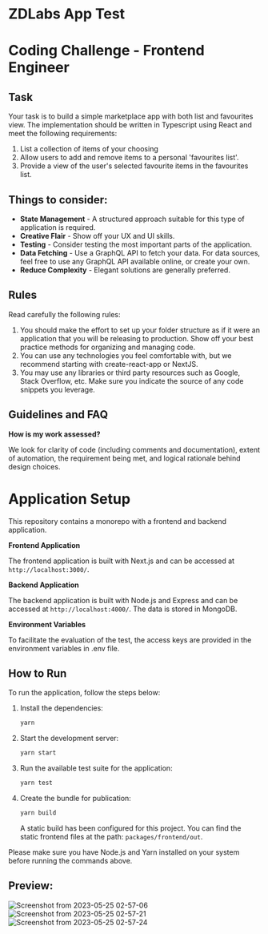 # ZDLabs App Test

# Coding Challenge - Frontend Engineer

## Task

Your task is to build a simple marketplace app with both list and favourites view. The implementation should be written in Typescript using React and meet the following requirements:

1. List a collection of items of your choosing
2. Allow users to add and remove items to a personal 'favourites list'.
3. Provide a view of the user's selected favourite items in the favourites list.

## Things to consider:

- **State Management** - A structured approach suitable for this type of application is required.
- **Creative Flair** - Show off your UX and UI skills.
- **Testing** - Consider testing the most important parts of the application.
- **Data Fetching** - Use a GraphQL API to fetch your data. For data sources, feel free to use any GraphQL API available online, or create your own.
- **Reduce Complexity** - Elegant solutions are generally preferred.

## Rules

Read carefully the following rules:

1. You should make the effort to set up your folder structure as if it were an application that you will be releasing to production. Show off your best practice methods for organizing and managing code.
2. You can use any technologies you feel comfortable with, but we recommend starting with create-react-app or NextJS.
3. You may use any libraries or third party resources such as Google, Stack Overflow, etc. Make sure you indicate the source of any code snippets you leverage.

## Guidelines and FAQ

**How is my work assessed?**

We look for clarity of code (including comments and documentation), extent of automation, the requirement being met, and logical rationale behind design choices.

# Application Setup

This repository contains a monorepo with a frontend and backend application.

**Frontend Application**

The frontend application is built with Next.js and can be accessed at `http://localhost:3000/`.

**Backend Application**

The backend application is built with Node.js and Express and can be accessed at `http://localhost:4000/`. The data is stored in MongoDB.

**Environment Variables**

To facilitate the evaluation of the test, the access keys are provided in the environment variables in .env file.

## How to Run

To run the application, follow the steps below:

1. Install the dependencies:

   ```bash
   yarn
   ```

2. Start the development server:

   ```bash
   yarn start
   ```

3. Run the available test suite for the application:

   ```bash
   yarn test
   ```

4. Create the bundle for publication:

   ```bash
   yarn build
   ```

   A static build has been configured for this project. You can find the static frontend files at the path: `packages/frontend/out`.

Please make sure you have Node.js and Yarn installed on your system before running the commands above.

## Preview:

![Screenshot from 2023-05-25 02-57-06](https://github.com/lbarga/zdlabs-app-challenge/assets/17840539/d3d7dc57-9f60-48ef-b860-7c2d0d5098c1)
![Screenshot from 2023-05-25 02-57-21](https://github.com/lbarga/zdlabs-app-challenge/assets/17840539/28696a4b-9a3f-4847-92ad-75e3ae1345e3)
![Screenshot from 2023-05-25 02-57-24](https://github.com/lbarga/zdlabs-app-challenge/assets/17840539/c815f9d2-34c8-46cd-a622-d404e2c7f8b3)
